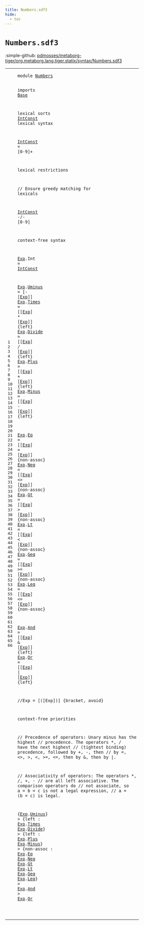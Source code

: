 ```yaml
---
title: Numbers.sdf3
hide:
  - toc
---
```


# `Numbers.sdf3`

:simple-github: [pdmosses/metaborg-tiger/org.metaborg.lang.tiger.statix/syntax/Numbers.sdf3]

[pdmosses/metaborg-tiger/org.metaborg.lang.tiger.statix/syntax/Numbers.sdf3]: https://github.com/pdmosses/metaborg-tiger/blob/master/org.metaborg.lang.tiger.statix/syntax/Numbers.sdf3 "The source file on GitHub"

<div class="sdf3"><table class="highlighttable"><tbody><tr><td class="linenos"><div class="linenodiv"><pre><span></span>1
2
3
4
5
6
7
8
9
10
11
12
13
14
15
16
17
18
19
20
21
22
23
24
25
26
27
28
29
30
31
32
33
34
35
36
37
38
39
40
41
42
43
44
45
46
47
48
49
50
51
52
53
54
55
56
57
58
59
60
61
62
63
64
65
66
</pre></div></td>
<td class="code"><pre><code><span class="keyword">module</span> <a href="../Tiger.sdf3#Numbers_141_148" id="Numbers_7_14" title="Referenced at ../Tiger.sdf3 line 10">Numbers</a>

<span class="keyword">imports</span> <a href="../Base.sdf3#Base_7_11" id="Base_24_28" title="Defined at ../Base.sdf3 line 1">Base</a>

<span class="keyword">lexical sorts</span> <a href="#IntConst_215_223" id="IntConst_44_52" title="Referenced at line 19">IntConst</a>
<span class="keyword">lexical syntax</span>

  <a href="#IntConst_215_223" id="IntConst_71_79" title="Referenced at line 19">IntConst</a> = [<span class="cons_Regular">0</span>-<span class="cons_Regular">9</span>]+

<span class="keyword">lexical restrictions</span>

  <span class="layout">// Ensure greedy matching for lexicals</span>

  <a href="#IntConst_44_52" id="IntConst_156_164" title="Defined at line 5, 8">IntConst</a>  -/- [<span class="cons_Regular">0</span>-<span class="cons_Regular">9</span>]


<span class="keyword">context-free syntax</span>

  <a href="#Exp_1471_1474" id="Exp_201_204" title="Referenced at line 66">Exp</a>.<span class="cons_Constructor"><span id="Int_205_208" title="Not referenced locally, nor via imports">Int</span></span>     = <a href="#IntConst_44_52" id="IntConst_215_223" title="Defined at line 5, 8">IntConst</a>

  <a href="#Exp_1471_1474" id="Exp_227_230" title="Referenced at line 66">Exp</a>.<span class="cons_Constructor"><a href="#Uminus_1278_1284" id="Uminus_231_237" title="Referenced at line 51; ../Tiger.sdf3 line 34">Uminus</a></span>  = [<span class="cons_String">-</span> [<a href="#Exp_201_204" id="Exp_245_248" title="Defined at line 19, 21, 22, 23, 24, 25, 27, 28, 29, 30, 31, 32, 34, 35">Exp</a>]]
  <a href="#Exp_1471_1474" id="Exp_253_256" title="Referenced at line 66">Exp</a>.<span class="cons_Constructor"><a href="#Times_1306_1311" id="Times_257_262" title="Referenced at line 53; ../Tiger.sdf3 line 38">Times</a></span>   = [[<a href="#Exp_201_204" id="Exp_269_272" title="Defined at line 19, 21, 22, 23, 24, 25, 27, 28, 29, 30, 31, 32, 34, 35">Exp</a>] <span class="cons_String">*</span> [<a href="#Exp_201_204" id="Exp_277_280" title="Defined at line 19, 21, 22, 23, 24, 25, 27, 28, 29, 30, 31, 32, 34, 35">Exp</a>]]   {<span class="keyword">left</span>}
  <a href="#Exp_1471_1474" id="Exp_294_297" title="Referenced at line 66">Exp</a>.<span class="cons_Constructor"><a href="#Divide_1320_1326" id="Divide_298_304" title="Referenced at line 54; ../Tiger.sdf3 line 39">Divide</a></span>  = [[<a href="#Exp_201_204" id="Exp_310_313" title="Defined at line 19, 21, 22, 23, 24, 25, 27, 28, 29, 30, 31, 32, 34, 35">Exp</a>] <span class="cons_String">/</span> [<a href="#Exp_201_204" id="Exp_318_321" title="Defined at line 19, 21, 22, 23, 24, 25, 27, 28, 29, 30, 31, 32, 34, 35">Exp</a>]]   {<span class="keyword">left</span>}
  <a href="#Exp_1471_1474" id="Exp_335_338" title="Referenced at line 66">Exp</a>.<span class="cons_Constructor"><a href="#Plus_1348_1352" id="Plus_339_343" title="Referenced at line 56">Plus</a></span>    = [[<a href="#Exp_201_204" id="Exp_351_354" title="Defined at line 19, 21, 22, 23, 24, 25, 27, 28, 29, 30, 31, 32, 34, 35">Exp</a>] <span class="cons_String">+</span> [<a href="#Exp_201_204" id="Exp_359_362" title="Defined at line 19, 21, 22, 23, 24, 25, 27, 28, 29, 30, 31, 32, 34, 35">Exp</a>]]   {<span class="keyword">left</span>}
  <a href="#Exp_1471_1474" id="Exp_376_379" title="Referenced at line 66">Exp</a>.<span class="cons_Constructor"><a href="#Minus_1361_1366" id="Minus_380_385" title="Referenced at line 57">Minus</a></span>   = [[<a href="#Exp_201_204" id="Exp_392_395" title="Defined at line 19, 21, 22, 23, 24, 25, 27, 28, 29, 30, 31, 32, 34, 35">Exp</a>] <span class="cons_String">-</span> [<a href="#Exp_201_204" id="Exp_400_403" title="Defined at line 19, 21, 22, 23, 24, 25, 27, 28, 29, 30, 31, 32, 34, 35">Exp</a>]]   {<span class="keyword">left</span>}

  <a href="#Exp_1471_1474" id="Exp_418_421" title="Referenced at line 66">Exp</a>.<span class="cons_Constructor"><a href="#Eq_1393_1395" id="Eq_422_424" title="Referenced at line 59">Eq</a></span>      = [[<a href="#Exp_201_204" id="Exp_434_437" title="Defined at line 19, 21, 22, 23, 24, 25, 27, 28, 29, 30, 31, 32, 34, 35">Exp</a>] <span class="cons_String">=</span> [<a href="#Exp_201_204" id="Exp_442_445" title="Defined at line 19, 21, 22, 23, 24, 25, 27, 28, 29, 30, 31, 32, 34, 35">Exp</a>]]   {<span class="keyword">non-assoc</span>}
  <a href="#Exp_1471_1474" id="Exp_464_467" title="Referenced at line 66">Exp</a>.<span class="cons_Constructor"><a href="#Neq_1404_1407" id="Neq_468_471" title="Referenced at line 60">Neq</a></span>     = [[<a href="#Exp_201_204" id="Exp_480_483" title="Defined at line 19, 21, 22, 23, 24, 25, 27, 28, 29, 30, 31, 32, 34, 35">Exp</a>] <span class="cons_String">&lt;&gt;</span> [<a href="#Exp_201_204" id="Exp_489_492" title="Defined at line 19, 21, 22, 23, 24, 25, 27, 28, 29, 30, 31, 32, 34, 35">Exp</a>]]  {<span class="keyword">non-assoc</span>}
  <a href="#Exp_1471_1474" id="Exp_510_513" title="Referenced at line 66">Exp</a>.<span class="cons_Constructor"><a href="#Gt_1416_1418" id="Gt_514_516" title="Referenced at line 61">Gt</a></span>      = [[<a href="#Exp_201_204" id="Exp_526_529" title="Defined at line 19, 21, 22, 23, 24, 25, 27, 28, 29, 30, 31, 32, 34, 35">Exp</a>] <span class="cons_String">&gt;</span> [<a href="#Exp_201_204" id="Exp_534_537" title="Defined at line 19, 21, 22, 23, 24, 25, 27, 28, 29, 30, 31, 32, 34, 35">Exp</a>]]   {<span class="keyword">non-assoc</span>}
  <a href="#Exp_1471_1474" id="Exp_556_559" title="Referenced at line 66">Exp</a>.<span class="cons_Constructor"><a href="#Lt_1427_1429" id="Lt_560_562" title="Referenced at line 62">Lt</a></span>      = [[<a href="#Exp_201_204" id="Exp_572_575" title="Defined at line 19, 21, 22, 23, 24, 25, 27, 28, 29, 30, 31, 32, 34, 35">Exp</a>] <span class="cons_String">&lt;</span> [<a href="#Exp_201_204" id="Exp_580_583" title="Defined at line 19, 21, 22, 23, 24, 25, 27, 28, 29, 30, 31, 32, 34, 35">Exp</a>]]   {<span class="keyword">non-assoc</span>}
  <a href="#Exp_1471_1474" id="Exp_602_605" title="Referenced at line 66">Exp</a>.<span class="cons_Constructor"><a href="#Geq_1438_1441" id="Geq_606_609" title="Referenced at line 63">Geq</a></span>     = [[<a href="#Exp_201_204" id="Exp_618_621" title="Defined at line 19, 21, 22, 23, 24, 25, 27, 28, 29, 30, 31, 32, 34, 35">Exp</a>] <span class="cons_String">&gt;=</span> [<a href="#Exp_201_204" id="Exp_627_630" title="Defined at line 19, 21, 22, 23, 24, 25, 27, 28, 29, 30, 31, 32, 34, 35">Exp</a>]]  {<span class="keyword">non-assoc</span>}
  <a href="#Exp_1471_1474" id="Exp_648_651" title="Referenced at line 66">Exp</a>.<span class="cons_Constructor"><a href="#Leq_1450_1453" id="Leq_652_655" title="Referenced at line 64">Leq</a></span>     = [[<a href="#Exp_201_204" id="Exp_664_667" title="Defined at line 19, 21, 22, 23, 24, 25, 27, 28, 29, 30, 31, 32, 34, 35">Exp</a>] <span class="cons_String">&lt;=</span> [<a href="#Exp_201_204" id="Exp_673_676" title="Defined at line 19, 21, 22, 23, 24, 25, 27, 28, 29, 30, 31, 32, 34, 35">Exp</a>]]  {<span class="keyword">non-assoc</span>}

  <a href="#Exp_1471_1474" id="Exp_695_698" title="Referenced at line 66">Exp</a>.<span class="cons_Constructor"><a href="#And_1463_1466" id="And_699_702" title="Referenced at line 65">And</a></span>     = [[<a href="#Exp_201_204" id="Exp_711_714" title="Defined at line 19, 21, 22, 23, 24, 25, 27, 28, 29, 30, 31, 32, 34, 35">Exp</a>] <span class="cons_String">&amp;</span> [<a href="#Exp_201_204" id="Exp_719_722" title="Defined at line 19, 21, 22, 23, 24, 25, 27, 28, 29, 30, 31, 32, 34, 35">Exp</a>]]   {<span class="keyword">left</span>}
  <a href="#Exp_1471_1474" id="Exp_736_739" title="Referenced at line 66">Exp</a>.<span class="cons_Constructor"><a href="#Or_1475_1477" id="Or_740_742" title="Referenced at line 66; ../Tiger.sdf3 line 26">Or</a></span>      = [[<a href="#Exp_201_204" id="Exp_752_755" title="Defined at line 19, 21, 22, 23, 24, 25, 27, 28, 29, 30, 31, 32, 34, 35">Exp</a>] <span class="cons_String">|</span> [<a href="#Exp_201_204" id="Exp_760_763" title="Defined at line 19, 21, 22, 23, 24, 25, 27, 28, 29, 30, 31, 32, 34, 35">Exp</a>]]   {<span class="keyword">left</span>}

  <span class="layout">//Exp = [([Exp])] {bracket, avoid}</span>

<span class="keyword">context-free priorities</span>

  <span class="layout">// Precedence of operators: Unary minus has the highest</span>
  <span class="layout">// precedence. The operators *, / have the next highest</span>
  <span class="layout">// (tightest binding) precedence, followed by +, -, then</span>
  <span class="layout">// by =, &lt;&gt;, &gt;, &lt;, &gt;=, &lt;=, then by &amp;, then by |.</span>

  <span class="layout">// Associativity of operators: The operators *, /, +, -</span>
  <span class="layout">// are all left associative. The comparison operators do</span>
  <span class="layout">// not associate, so a = b = c is not a legal expression,</span>
  <span class="layout">// a = (b = c) is legal.</span>

  {<a href="#Exp_201_204" id="Exp_1274_1277" title="Defined at line 19, 21, 22, 23, 24, 25, 27, 28, 29, 30, 31, 32, 34, 35">Exp</a>.<span class="cons_Constructor"><a href="#Uminus_231_237" id="Uminus_1278_1284" title="Defined at line 21">Uminus</a></span>}
  &gt; {<span class="keyword">left</span> :
    <a href="#Exp_201_204" id="Exp_1302_1305" title="Defined at line 19, 21, 22, 23, 24, 25, 27, 28, 29, 30, 31, 32, 34, 35">Exp</a>.<span class="cons_Constructor"><a href="#Times_257_262" id="Times_1306_1311" title="Defined at line 22">Times</a></span>
    <a href="#Exp_201_204" id="Exp_1316_1319" title="Defined at line 19, 21, 22, 23, 24, 25, 27, 28, 29, 30, 31, 32, 34, 35">Exp</a>.<span class="cons_Constructor"><a href="#Divide_298_304" id="Divide_1320_1326" title="Defined at line 23">Divide</a></span>}
  &gt; {<span class="keyword">left</span> :
    <a href="#Exp_201_204" id="Exp_1344_1347" title="Defined at line 19, 21, 22, 23, 24, 25, 27, 28, 29, 30, 31, 32, 34, 35">Exp</a>.<span class="cons_Constructor"><a href="#Plus_339_343" id="Plus_1348_1352" title="Defined at line 24">Plus</a></span>
    <a href="#Exp_201_204" id="Exp_1357_1360" title="Defined at line 19, 21, 22, 23, 24, 25, 27, 28, 29, 30, 31, 32, 34, 35">Exp</a>.<span class="cons_Constructor"><a href="#Minus_380_385" id="Minus_1361_1366" title="Defined at line 25">Minus</a></span>}
  &gt; {<span class="keyword">non-assoc</span> :
    <a href="#Exp_201_204" id="Exp_1389_1392" title="Defined at line 19, 21, 22, 23, 24, 25, 27, 28, 29, 30, 31, 32, 34, 35">Exp</a>.<span class="cons_Constructor"><a href="#Eq_422_424" id="Eq_1393_1395" title="Defined at line 27">Eq</a></span>
    <a href="#Exp_201_204" id="Exp_1400_1403" title="Defined at line 19, 21, 22, 23, 24, 25, 27, 28, 29, 30, 31, 32, 34, 35">Exp</a>.<span class="cons_Constructor"><a href="#Neq_468_471" id="Neq_1404_1407" title="Defined at line 28">Neq</a></span>
    <a href="#Exp_201_204" id="Exp_1412_1415" title="Defined at line 19, 21, 22, 23, 24, 25, 27, 28, 29, 30, 31, 32, 34, 35">Exp</a>.<span class="cons_Constructor"><a href="#Gt_514_516" id="Gt_1416_1418" title="Defined at line 29">Gt</a></span>
    <a href="#Exp_201_204" id="Exp_1423_1426" title="Defined at line 19, 21, 22, 23, 24, 25, 27, 28, 29, 30, 31, 32, 34, 35">Exp</a>.<span class="cons_Constructor"><a href="#Lt_560_562" id="Lt_1427_1429" title="Defined at line 30">Lt</a></span>
    <a href="#Exp_201_204" id="Exp_1434_1437" title="Defined at line 19, 21, 22, 23, 24, 25, 27, 28, 29, 30, 31, 32, 34, 35">Exp</a>.<span class="cons_Constructor"><a href="#Geq_606_609" id="Geq_1438_1441" title="Defined at line 31">Geq</a></span>
    <a href="#Exp_201_204" id="Exp_1446_1449" title="Defined at line 19, 21, 22, 23, 24, 25, 27, 28, 29, 30, 31, 32, 34, 35">Exp</a>.<span class="cons_Constructor"><a href="#Leq_652_655" id="Leq_1450_1453" title="Defined at line 32">Leq</a></span>}
  &gt; <a href="#Exp_201_204" id="Exp_1459_1462" title="Defined at line 19, 21, 22, 23, 24, 25, 27, 28, 29, 30, 31, 32, 34, 35">Exp</a>.<span class="cons_Constructor"><a href="#And_699_702" id="And_1463_1466" title="Defined at line 34">And</a></span>
  &gt; <a href="#Exp_201_204" id="Exp_1471_1474" title="Defined at line 19, 21, 22, 23, 24, 25, 27, 28, 29, 30, 31, 32, 34, 35">Exp</a>.<span class="cons_Constructor"><a href="#Or_740_742" id="Or_1475_1477" title="Defined at line 35">Or</a></span>

</code></pre></td></tr></tbody></table></div>